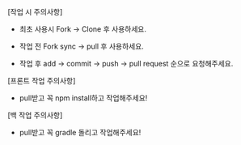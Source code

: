 [작업 시 주의사항]

- 최초 사용시 Fork -> Clone 후 사용하세요.

- 작업 전 Fork sync -> pull 후 사용하세요.

- 작업 후 add -> commit -> push -> pull request 순으로 요청해주세요.




[프론트 작업 주의사항]

- pull받고 꼭 npm install하고 작업해주세요!

[백 작업 주의사항]

- pull받고 꼭 gradle 돌리고 작업해주세요!
